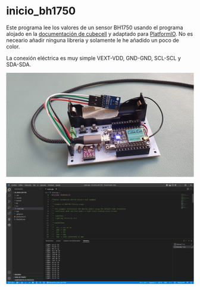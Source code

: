 # inicio_bh1750
 
Este programa lee los valores de un sensor BH1750 usando el programa alojado en la [documentación de cubecell](https://github.com/HelTecAutomation/CubeCell-Arduino/blob/master/libraries/SensorBasic/examples/BH1750/BH1750test/BH1750test.ino) y adaptado para [PlatformIO](https://platformio.org/). No es neceario añadir ninguna libreria y solamente le he añadido un poco de color.

La conexión eléctrica es muy simple VEXT-VDD, GND-GND, SCL-SCL y SDA-SDA.

![](/software/docs/20221008_bh1750.jpg)

![](/software/docs/Result_bh1750.PNG)